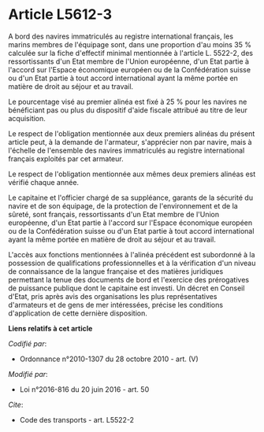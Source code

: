 # Article L5612-3

A bord des navires immatriculés au registre international français, les marins membres de l'équipage sont, dans une
proportion d'au moins 35 % calculée sur la fiche d'effectif minimal mentionnée à l'article L. 5522-2, des ressortissants d'un
Etat membre de l'Union européenne, d'un Etat partie à l'accord sur l'Espace économique européen ou de la Confédération suisse
ou d'un Etat partie à tout accord international ayant la même portée en matière de droit au séjour et au travail. 

Le pourcentage visé au premier alinéa est fixé à 25 % pour les navires ne bénéficiant pas ou plus du dispositif d'aide
fiscale attribué au titre de leur acquisition.

Le respect de l'obligation mentionnée aux deux premiers alinéas du présent article peut, à la demande de l'armateur,
s'apprécier non par navire, mais à l'échelle de l'ensemble des navires immatriculés au registre international français
exploités par cet armateur. 

Le respect de l'obligation mentionnée aux mêmes deux premiers alinéas est vérifié chaque année.

Le capitaine et l'officier chargé de sa suppléance, garants de la sécurité du navire et de son équipage, de la protection de
l'environnement et de la sûreté, sont français, ressortissants d'un Etat membre de l'Union européenne, d'un Etat partie à
l'accord sur l'Espace économique européen ou de la Confédération suisse ou d'un Etat partie à tout accord international ayant
la même portée en matière de droit au séjour et au travail.

L'accès aux fonctions mentionnées à l'alinéa précédent est subordonné à la possession de qualifications professionnelles et à
la vérification d'un niveau de connaissance de la langue française et des matières juridiques permettant la tenue des
documents de bord et l'exercice des prérogatives de puissance publique dont le capitaine est investi. Un décret en Conseil
d'Etat, pris après avis des organisations les plus représentatives d'armateurs et de gens de mer intéressées, précise les
conditions d'application de cette dernière disposition.

**Liens relatifs à cet article**

_Codifié par_:

  - Ordonnance n°2010-1307 du 28 octobre 2010 - art. (V)

_Modifié par_:

  - Loi n°2016-816 du 20 juin 2016 - art. 50

_Cite_:

  - Code des transports - art. L5522-2

